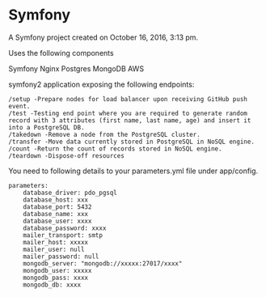 Symfony
============

A Symfony project created on October 16, 2016, 3:13 pm.

Uses the following components

Symfony
Nginx
Postgres
MongoDB
AWS
 
symfony2 application exposing the following endpoints: 
`````````
/setup -Prepare nodes for load balancer upon receiving GitHub push event. 
/test -Testing end point where you are required to generate random record with 3 attributes (first name, last name, age) and insert it into a PostgreSQL DB. 
/takedown -Remove a node from the PostgreSQL cluster. 
/transfer -Move data currently stored in PostgreSQL in NoSQL engine. 
/count -Return the count of records stored in NoSQL engine. 
/teardown -Dispose-off resources
``````````````
You need to following details to your parameters.yml file under app/config.

```````````
parameters:
    database_driver: pdo_pgsql
    database_host: xxx
    database_port: 5432
    database_name: xxx
    database_user: xxxx
    database_password: xxxx
    mailer_transport: smtp
    mailer_host: xxxxx
    mailer_user: null
    mailer_password: null
    mongodb_server: "mongodb://xxxxx:27017/xxxx"
    mongodb_user: xxxxx
    mongodb_pass: xxxx
    mongodb_db: xxxx
````````````